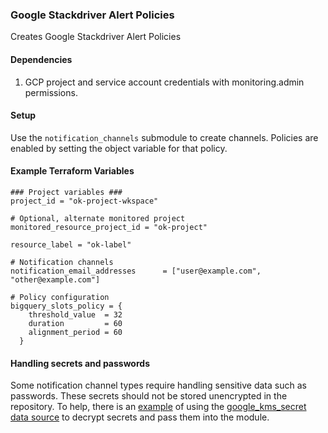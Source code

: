 ### Google Stackdriver Alert Policies

Creates Google Stackdriver Alert Policies

#### Dependencies

1. GCP project and service account credentials with monitoring.admin permissions.

#### Setup
Use the `notification_channels` submodule to create channels.
Policies are enabled by setting the object variable for that policy.

#### Example Terraform Variables

    ### Project variables ###
    project_id = "ok-project-wkspace"

    # Optional, alternate monitored project
    monitored_resource_project_id = "ok-project"

    resource_label = "ok-label"

    # Notification channels
    notification_email_addresses      = ["user@example.com", "other@example.com"]

    # Policy configuration
    bigquery_slots_policy = {
        threshold_value  = 32
        duration         = 60
        alignment_period = 60
      }

#### Handling secrets and passwords

Some notification channel types require handling sensitive data such as passwords. These secrets should not be stored unencrypted in the repository. To help, there is an [example](./examples/notification_channels_webhook/main.tf) of using the [google_kms_secret data source](https://www.terraform.io/docs/providers/google/d/google_kms_secret.html) to decrypt secrets and pass them into the module.
